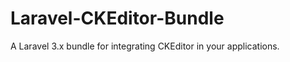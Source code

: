 Laravel-CKEditor-Bundle
=======================

A Laravel 3.x bundle for integrating CKEditor in your applications.